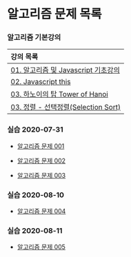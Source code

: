 # **알고리즘 문제 목록**

### 알고리즘 기본강의

| 강의 목록                                                            |
| :------------------------------------------------------------------- |
| [01. 알고리즘 및 Javascript 기초강의](./lec/lec001.md)               |
| [02. Javascript this](./lec/lec002.md) |
| [03. 하노이의 탑 Tower of Hanoi](./lec/lec_Hanoi.pdf)                |
| [03. 정렬 - 선택정렬(Selection Sort)](./lec/lec_SelectionSort.pdf)   |

### 실습 2020-07-31

- [알고리즘 문제 001](./exam/001-lv1.md)

- [알고리즘 문제 002](./exam/002-lv1.md)

- [알고리즘 문제 003](./exam/003-lv2.md)

### 실습 2020-08-10

- [알고리즘 문제 004](./exam/004-lv3.md)


### 실습 2020-08-11

- [알고리즘 문제 005](./exam/005-lv2.md)

